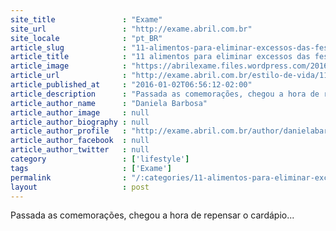 ```yaml
---
site_title               : "Exame"
site_url                 : "http://exame.abril.com.br"
site_locale              : "pt_BR"
article_slug             : "11-alimentos-para-eliminar-excessos-das-festas-de-fim-de-ano"
article_title            : "11 alimentos para eliminar excessos das festas de fim de ano"
article_image            : "https://abrilexame.files.wordpress.com/2016/09/size_960_16_9_alimentos-detox2.jpg?quality=70&strip=all&w=960"
article_url              : "http://exame.abril.com.br/estilo-de-vida/11-alimentos-para-eliminar-excessos-das-festas-de-fim-de-ano/"
article_published_at     : "2016-01-02T06:56:12-02:00"
article_description      : "Passada as comemorações, chegou a hora de repensar o cardápio..."
article_author_name      : "Daniela Barbosa"
article_author_image     : null
article_author_biography : null
article_author_profile   : "http://exame.abril.com.br/author/danielabarbosa38258/"
article_author_facebook  : null
article_author_twitter   : null
category                 : ['lifestyle']
tags                     : ['Exame']
permalink                : "/:categories/11-alimentos-para-eliminar-excessos-das-festas-de-fim-de-ano/"
layout                   : post
---
```


Passada as comemorações, chegou a hora de repensar o cardápio...
